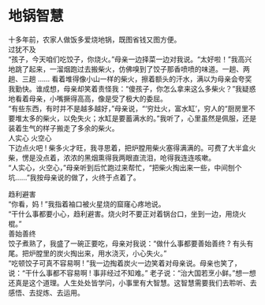 # 地锅智慧
  
十多年前，农家人做饭多爱烧地锅，既图省钱又图方便。  
过犹不及  
“孩子，今天咱们吃饺子，你烧火。”母亲一边择菜一边对我说。“太好啦！”我高兴地跳了起来，一溜烟跑过去搬柴火，仿佛嗅到了饺子那香喷喷的味道。一趟、两趟、三趟 …… 看着堆得像小山一样的柴火，擦着额头的汗水，满以为母亲会夸奖我勤快。谁成想，母亲却笑着责怪我：“傻孩子，你怎么拿来这么多柴火？”我疑惑地看着母亲，小嘴撅得高高，像是受了极大的委屈。  
“有些东西，有时并不是越多越好，”母亲说，“‘穷灶火，富水缸’，穷人的“厨房里不要堆太多的柴火，以免失火；水缸是要蓄满水的。”我听了，心里虽然是佩服，还是装着生气的样子搬走了多余的柴火。  
人实心
火空心  
下边点火吧 ! 柴多火才旺，我寻思着，把炉膛用柴火塞得满满的。可费了大半盒火柴，愣是没点着，浓浓的黑烟熏得我两眼直流泪，呛得我连连咳嗽。  
“人实心，火空心，”母亲听到后忙跑过来帮忙，“把柴火掏出来一些，中间刨个坑……”我按母亲说的做了，火终于点着了。

趋利避害  
“你看，妈 ! ”我指着袖口被火星烧的窟窿心疼地说。  
“干什么事都要小心，趋利避害。烧火时不要正对着锅台口，坐到一边，用烧火棍。”  
善始善终  
饺子煮熟了，我盛了一碗正要吃，母亲对我说：“做什么事都要善始善终 ? 有头有尾。把炉膛里的炭火掏出来，用水浇灭，小心失火。”  
“吃顿饺子可真不容易啊 ! ”我一边掏着炭火一边笑着对母亲说。母亲也笑了，说：“干什么事都不容易啊 ! 事非经过不知难。” 老子说：“治大国若烹小鲜。”想一想还真是这个道理。人生处处皆学问，小事里有大智慧。这智慧需要我们去聆听、去感悟、去捉炼、去运用。
  